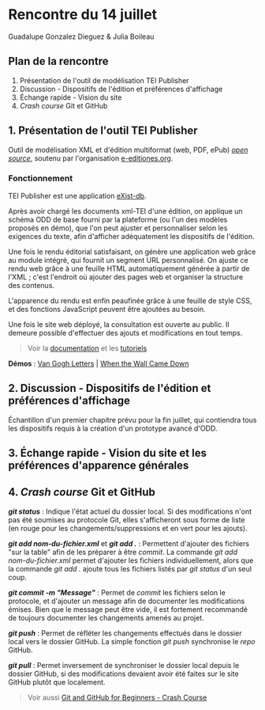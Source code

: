 # Rencontre du 14 juillet

Guadalupe Gonzalez Dieguez & Julia Boileau

## Plan de la rencontre

1. Présentation de l'outil de modélisation TEI Publisher
2. Discussion - Dispositifs de l'édition et préférences d'affichage
3. Échange rapide - Vision du site
4. *Crash course* Git et GitHub

## 1. Présentation de l'outil TEI Publisher

Outil de modélisation XML et d'édition multiformat (web, PDF, ePub) [*open source*](https://github.com/eeditiones/tei-publisher-app), soutenu par l'organisation [e-editiones.org](https://www.e-editiones.org).

### Fonctionnement

TEI Publisher est une application [eXist-db](http://exist-db.org/exist/apps/homepage/index.html). 

Après avoir chargé les documents xml-TEI d'une édition, on applique un schéma ODD de base fourni par la plateforme (ou l'un des modèles proposés en démo), que l'on peut ajuster et personnaliser selon les exigences du texte, afin d'afficher adéquatement les dispositifs de l'édition.

Une fois le rendu éditorial satisfaisant, on génère une application web grâce au module intégré, qui fournit un segment URL personnalisé. On ajuste ce rendu web grâce à une feuille HTML automatiquement générée à partir de l'XML ; c'est l'endroit où ajouter des pages web et organiser la structure des contenus. 

L'apparence du rendu est enfin peaufinée grâce à une feuille de style CSS, et des fonctions JavaScript peuvent être ajoutées au besoin. 

Une fois le site web déployé, la consultation est ouverte au public. Il demeure possible d'effectuer des ajouts et modifications en tout temps. 

> Voir la [documentation](https://teipublisher.com/exist/apps/tei-publisher/doc/documentation.xml?odd=docbook&view=div) et les [tutoriels](https://www.youtube.com/watch?v=QuWrfAS2SWM&list=PLx8WACGMjM7mmlJXUW-SdEKw9pEBNMzfW)

**Démos** : [Van Gogh Letters](https://teipublisher.com/exist/apps/vangogh/index.html) | [When the Wall Came Down](https://teipublisher.com/exist/apps/dodis-facets/53168.xml?view=body&odd=dodis) 

## 2. Discussion - Dispositifs de l'édition et préférences d'affichage

Échantillon d'un premier chapitre prévu pour la fin juillet, qui contiendra tous les dispositifs requis à la création d'un prototype avancé d'ODD.

## 3. Échange rapide - Vision du site et les préférences d'apparence générales



## 4. *Crash course* Git et GitHub

***git status*** : Indique l'état actuel du dossier local. Si des modifications n'ont pas été soumises au protocole Git, elles s'afficheront sous forme de liste (en rouge pour les changements/suppressions et en vert pour les ajouts).  

***git add nom-du-fichier.xml*** et ***git add .*** : Permettent d'ajouter des fichiers "sur la table" afin de les préparer à être *commit*. La commande *git add nom-du-fichier.xml* permet d'ajouter les fichiers individuellement, alors que la commande *git add .* ajoute tous les fichiers listés par *git status* d'un seul coup. 

***git commit -m "Message"*** : Permet de *commit* les fichiers selon le protocole, et d'ajouter un message afin de documenter les modifications émises. Bien que le message peut être vide, il est fortement recommandé de toujours documenter les changements amenés au projet. 

***git push*** : Permet de réfléter les changements effectués dans le dossier local vers le dossier GitHub. La simple fonction *git push* synchronise le *repo* GitHub.

***git pull*** : Permet inversement de synchroniser le dossier local depuis le dossier GitHub, si des modifications devaient avoir été faites sur le site GitHub plutôt que localement. 

> Voir aussi [Git and GitHub for Beginners - Crash Course](https://www.youtube.com/watch?v=RGOj5yH7evk&t=1962s)
